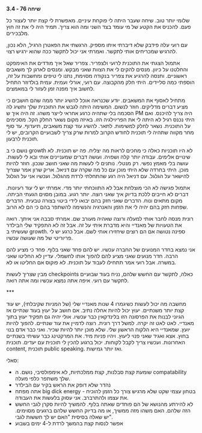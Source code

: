 **שיחה 76 \- 3.4**

שלומי יותר טוב. שיחה שעבר היתה לי פוקחת עיניים. מאפשרת לי קצת יותר לעצור כל פעם. להכניס את הקטע של מי עומד בצד השני ומה הוא צריך. תמיד היה לי את זה חוץ מלבכירים. 

עם רועי עלה פידבק שלא דיברתי איתו מספיק. הרגשתי את הפאטרן הרגיל, הלא נכון, להרגיש שמכריחים אותי לתקשר. ואמרתי אני יכול לתקשר ככה שהוא ירגיש רצוי. 

אתמול הצגתי את התוכנית לרועי ולצפריר. צפריר שאל איך מודדים את האימפקט והחלטנו על כיוון. מנסים להקים לי את הצוות שאני מבקש. ומנסים לארגן לך משאבים ראשוניים. ותנסה להרגיע את צפריר בנקודה מסוימת, נתנו לי טיפים ומחשבות על זה, הוספתי כמה סליידים. היתי חלק מהקבוצה. עם רועי, אורלי ועמית. עמית בולדוזר התחיל לחשוב איך מפנה זמן לעזור לי במאמצים. 

מתחיל לאסוף את המשאבים. יודע שכנראה אוכל להשיג יותר ממה שהם חושבים כי מציע דברים מדליקים. חוזר לנשום. המשימה היתה לגבש את התוכנית שלך ותשיג לה הסכמה בלי שתהיה כרגע אחראי לייצר משהו. זה היה איך ש PM היה צריך להיכנס. ואם היתי נכנס רגיל לא היתה לי את הפריוילגיה הזו. באיזה מקום נשאר החלק הקל. מסכימים על התוכנית. נשאר לחלק למשימות. לתאר. להשיג עוד קצת משאבים, תיעדוף. עד סוף מחר מקווה שתהיה לי תוכנית לחודש הקרוב למרות שרק צריך לשבועיים הקרובים, יש לי תוכנית לרבעון. 

נושם כי ב growth לא היו תוכניות כאלה כי מחכים לראות מה יצליח. פה יש תוכנית. לא שינויים אלימים. עבודה יותר קלה ושפויה. ועושה דברים שמעניינים אותי ובא לי לעשות. עושה בלי מאמץ נפשי. רק מנטלי. נותנים לי לעשות מה שאני חושב שנכון. חוזר להיות מוכן. היתי בחרדה שלא היתי מוכן עם כל מה שקרה עם דניאל. אריק שרון אמר שצריך להישאר על הגלגל. עם דניאל היה רגע שהתחלתי לרדת מהגלגל. ועכשיו אני על הגלגל

אתמול פגישה לא הכי מוצלחת אבל לא התווכחתי יותר מדי. אמרתי יש לי עוד רעיונות. דברים לא חייבים ללכת בדיוק איך שאני רוצה. יותר רגוע. במובן מסוים הגעתי הביתה. מקום מתאים ונוח. הדברים שאני חזק בהם יבואו לידי ביטוי בצורה טבעית. הדברים שפחות חזק בהם יהיה לי את הזמן והאנרגיה והנשימה להשתפר בהם כי הם לא הרוב.

רונית מנסה לחבר אותי למעלה ורוצה שאהיה מעורב שם. אמרתי סבבה אני איתך. רואה את הטעויות של מאנדיי והיא מדברת איתי על זה. אבל זה לא התפקיד שלי הבילדר שעשיתי ב growth. ספינה נטושה אם הם רוצים שיחזירו אותי לשם. אבל כרגע יש לי פריוריטי של מה שעושה עכשיו. 

אני נמצא בחדר המנועים של החברה עכשיו. יש להם פחד שאני בלוף. פחד כי מציע להם הרבה. חדר מנועים שאני מציע להם להפוך אותו לחשמלי. עדיין לא החליטו שאני במשרה. אבל רועי אמר תתחילו לעבוד על תוכנית. לא פוקוס אם החליטו או לא. 

מבין שצריך לעשות checkpoints כאלה, לתקשר עם החשש שלהם, נניח בעוד שבועיים לתקשר עם רועי. איפה אתה נמצא עכשיו ומה אתה רואה. 

\*\*\*

מחשבה מה יכול לעשות כשיגמרו 4 שנות מאנדיי שלי (של המניות שקיבלתי), יש עוד קצת יותר משנתיים. יעוץ יכול להיות אחלה נתיב. אם חושב על יעוץ בעוד שנתיים אז הגיוני לבנות את הפרסונה הזו בלינדקאין כבר עכשיו. אולי יהיה גם תפקיד יעוץ בתוך מאנדיי. לאט לאט זה יקרה. למשל דרך רונית. רוצה לדמיין את עוד שנתיים. להפוך להיות יועץ. שמאנדיי היא הלקוח הראשון שלי. שלא מוכן יותר להיות שכיר. ואני כבר אדם בנוי בחוץ. אצא ואגיד שאני פנוי ליעוץ. ויהיו פניות מיד. את המרקטינג כבר עשיתי בשנתיים האחרונות. ועכשיו צריך לקבל לקוחות. יכול ברגוע להכין לי תוכנית עם יעדים. תוכנית content, תוכנית public speaking. ואז יותר גמישות. 

סאלי:

* שומעת קצת סבלנות, קצת ממלכתיות, לא אימפולסיבי, נושם. ה compatability שלך משתפר כלפי מעלה.   
* נהדר שלא דופק את הראש בקיר עם הבילדר  
* אתה מפתח big dick energy \- בטחון עצמי שקט שלא מרגיש צורך כל הזמן להוכיח את עצמו ולהתרברב. אני עסוק בלעשות את העבודה.  
* לא להירתע מהנושא של הם פוחדים שאתה בלוף. להמשיך להיות סקרן לגבי החשש הזה שלהם. האם משהו מזה ממשיך, או מה בדיוק החשש שלהם ברגעים מסוימים. יש שאלה בסיסית "האם יש לך חששות לגבי".   
* אפשר לנסות קצת בהמשך לרדת ל-4 ימים בשבוע

